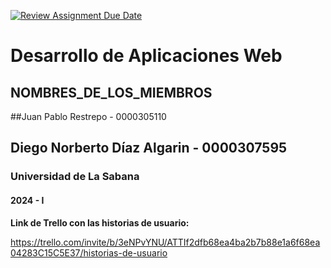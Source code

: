 [![Review Assignment Due Date](https://classroom.github.com/assets/deadline-readme-button-24ddc0f5d75046c5622901739e7c5dd533143b0c8e959d652212380cedb1ea36.svg)](https://classroom.github.com/a/-RuUZzT-)
# Desarrollo de Aplicaciones Web
## NOMBRES_DE_LOS_MIEMBROS

##Juan Pablo Restrepo - 0000305110
## Diego Norberto Díaz Algarin - 0000307595

### Universidad de La Sabana
#### 2024 - I


**Link de Trello con las historias de usuario:**

https://trello.com/invite/b/3eNPvYNU/ATTIf2dfb68ea4ba2b7b88e1a6f68ea04283C15C5E37/historias-de-usuario
